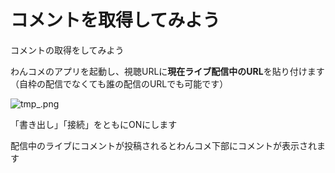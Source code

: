 # コメントを取得してみよう

コメントの取得をしてみよう

わんコメのアプリを起動し、視聴URLに**現在ライブ配信中のURL**を貼り付けます
（自枠の配信でなくても誰の配信のURLでも可能です）

![tmp_.png](/docs/tmp_.png)

「書き出し」「接続」をともにONにします

配信中のライブにコメントが投稿されるとわんコメ下部にコメントが表示されます
